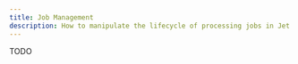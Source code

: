 ```yaml
---
title: Job Management
description: How to manipulate the lifecycle of processing jobs in Jet.
---
```


TODO
